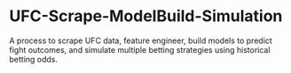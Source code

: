 # UFC-Scrape-ModelBuild-Simulation
A process to scrape UFC data, feature engineer, build models to predict fight outcomes, and simulate multiple betting strategies using historical betting odds.
